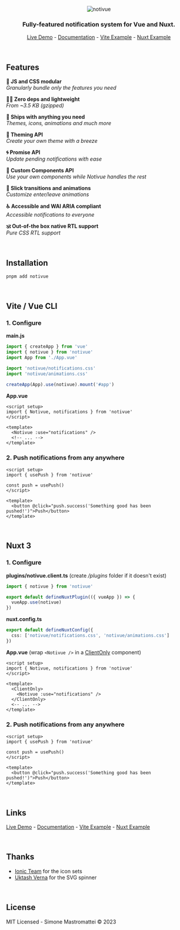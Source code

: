 <div align="center">

![notivue](https://i.ibb.co/DKmV9Xj/cover.png)

### Fully-featured notification system for Vue and Nuxt.

[Live Demo](https://notivue.netlify.app) - [Documentation](https://notivuedocs.netlify.app) - [Vite Example](https://stackblitz.com/edit/vitejs-vite-kdrtrw?file=src/components/Example.vue) - [Nuxt Example](https://stackblitz.com/edit/nuxt-starter-fnhcmx?file=app.vue)

</div>

<br />

## Features

**🧬 JS and CSS modular**  
_Granularly bundle only the features you need_

**🧚‍♂️ Zero deps and lightweight**  
_From ~3.5 KB (gzipped)_

**🔰 Ships with anything you need**  
_Themes, icons, animations and much more_

**💅 Theming API**  
_Create your own theme with a breeze_

**🌀 Promise API**  
_Update pending notifications with ease_

**🧩 Custom Components API**  
_Use your own components while Notivue handles the rest_

**🎢 Slick transitions and animations**  
_Customize enter/leave animations_

**♿️ Accessible and WAI ARIA compliant**  
_Accessible notifications to everyone_

**🕉 Out-of-the box native RTL support**  
_Pure CSS RTL support_

<br />

## Installation

```bash
pnpm add notivue
```

<br />

## Vite / Vue CLI

### 1. Configure

**main.js**

```js
import { createApp } from 'vue'
import { notivue } from 'notivue'
import App from './App.vue'

import 'notivue/notifications.css'
import 'notivue/animations.css'

createApp(App).use(notivue).mount('#app')
```

**App.vue**

```vue
<script setup>
import { Notivue, notifications } from 'notivue'
</script>

<template>
  <Notivue :use="notifications" />
  <!-- ... -->
</template>
```

### 2. Push notifications from any anywhere

```vue
<script setup>
import { usePush } from 'notivue'

const push = usePush()
</script>

<template>
  <button @click="push.success('Something good has been pushed!')">Push</button>
</template>
```

<br />

## Nuxt 3

### 1. Configure

**plugins/notivue.client.ts** (create _/plugins_ folder if it doesn't exist)

```ts
import { notivue } from 'notivue'

export default defineNuxtPlugin(({ vueApp }) => {
  vueApp.use(notivue)
})
```

**nuxt.config.ts**

```ts
export default defineNuxtConfig({
  css: ['notivue/notifications.css', 'notivue/animations.css']
})
```

**App.vue** (wrap `<Notivue />` in a [ClientOnly](https://nuxt.com/docs/api/components/client-only) component)

```vue
<script setup>
import { Notivue, notifications } from 'notivue'
</script>

<template>
  <ClientOnly>
    <Notivue :use="notifications" />
  </ClientOnly>
  <-- ... -->
</template>
```

### 2. Push notifications from any anywhere

```vue
<script setup>
import { usePush } from 'notivue'

const push = usePush()
</script>

<template>
  <button @click="push.success('Something good has been pushed!')">Push</button>
</template>
```

<br />

## Links

[Live Demo](https://notivue.netlify.app) - [Documentation](https://notivuedocs.netlify.app) - [Vite Example](https://stackblitz.com/edit/vitejs-vite-kdrtrw?file=src/components/Example.vue) - [Nuxt Example](https://stackblitz.com/edit/nuxt-starter-fnhcmx?file=app.vue)

<br />

## Thanks

- [Ionic Team](https://ionic.io/) for the icon sets
- [Uktash Verna](https://github.com/n3r4zzurr0) for the SVG spinner

<br />

## License

MIT Licensed - Simone Mastromattei © 2023
